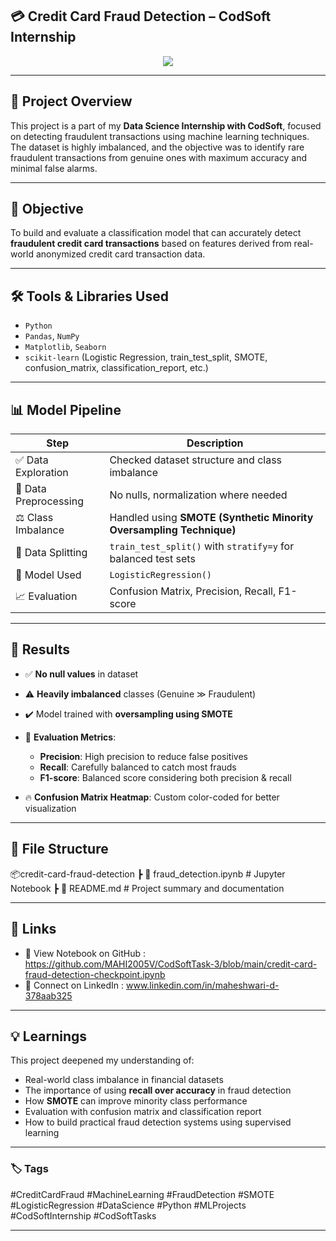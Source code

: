 ## 💳 Credit Card Fraud Detection – CodSoft Internship

<p align="center"> <img src="https://miro.medium.com/v2/resize\:fit:1200/1*oX1fQlz2PccU4L-FE1V4Xw.png" > </p>

---

## 📌 Project Overview

This project is a part of my **Data Science Internship with CodSoft**, focused on detecting fraudulent transactions using machine learning techniques.
The dataset is highly imbalanced, and the objective was to identify rare fraudulent transactions from genuine ones with maximum accuracy and minimal false alarms.

---

## 🎯 Objective

To build and evaluate a classification model that can accurately detect **fraudulent credit card transactions** based on features derived from real-world anonymized credit card transaction data.

---

## 🛠️ Tools & Libraries Used

* `Python`
* `Pandas`, `NumPy`
* `Matplotlib`, `Seaborn`
* `scikit-learn` (Logistic Regression, train\_test\_split, SMOTE, confusion\_matrix, classification\_report, etc.)

---

## 📊 Model Pipeline

| Step                  | Description                                                         |
| --------------------- | ------------------------------------------------------------------- |
| ✅ Data Exploration    | Checked dataset structure and class imbalance                       |
| 🧹 Data Preprocessing | No nulls, normalization where needed                                |
| ⚖️ Class Imbalance    | Handled using **SMOTE (Synthetic Minority Oversampling Technique)** |
| 🔀 Data Splitting     | `train_test_split()` with `stratify=y` for balanced test sets       |
| 🧠 Model Used         | `LogisticRegression()`                                              |
| 📈 Evaluation         | Confusion Matrix, Precision, Recall, F1-score                       |

---

## 📌 Results

* ✅ **No null values** in dataset
* ⚠️ **Heavily imbalanced** classes (Genuine ≫ Fraudulent)
* ✔️ Model trained with **oversampling using SMOTE**
* 🎯 **Evaluation Metrics**:

  * **Precision**: High precision to reduce false positives
  * **Recall**: Carefully balanced to catch most frauds
  * **F1-score**: Balanced score considering both precision & recall
* 🔥 **Confusion Matrix Heatmap**: Custom color-coded for better visualization

---

## 📁 File Structure

📦credit-card-fraud-detection
┣ 📄 fraud\_detection.ipynb # Jupyter Notebook
┣ 📄 README.md # Project summary and documentation

---

## 🔗 Links

* 📂 View Notebook on GitHub : https://github.com/MAHI2005V/CodSoftTask-3/blob/main/credit-card-fraud-detection-checkpoint.ipynb
* 💼 Connect on LinkedIn : www.linkedin.com/in/maheshwari-d-378aab325

---

## 💡 Learnings

This project deepened my understanding of:

* Real-world class imbalance in financial datasets
* The importance of using **recall over accuracy** in fraud detection
* How **SMOTE** can improve minority class performance
* Evaluation with confusion matrix and classification report
* How to build practical fraud detection systems using supervised learning

---

### 🏷️ Tags

\#CreditCardFraud #MachineLearning #FraudDetection #SMOTE #LogisticRegression #DataScience #Python #MLProjects #CodSoftInternship #CodSoftTasks

---
